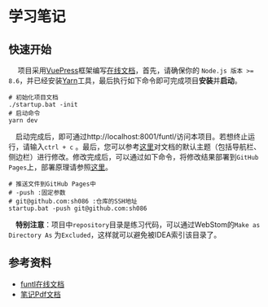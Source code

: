# 学习笔记

## 快速开始

​	　项目采用[VuePress](https://vuepress.vuejs.org/zh/)框架编写[在线文档](https://sh086.github.io/funtl/)，首先，请确保你的 `Node.js 版本 >= 8.6`，并已经安装[Yarn](https://yarnpkg.com/)工具，最后执行如下命令即可完成项目**安装**并**启动**。

```shell
# 初始化项目文档
./startup.bat -init
# 启动命令
yarn dev
```

​	　启动完成后，即可通过<a>http://localhost:8001/funtl/</a>访问本项目。若想终止运行，请输入`ctrl + c` 。最后，您可以参考[这里](https://vuepress.vuejs.org/zh/theme/default-theme-config.html)对文档的默认主题（包括导航栏、侧边栏）进行修改。修改完成后，可以通过如下命令，将修改结果部署到`GitHub Pages`上，部署原理请参照[这里](https://vuepress.vuejs.org/zh/guide/deploy.html#github-pages)。

```shell
# 推送文件到GitHub Pages中
# -push :固定参数 
# git@github.com:sh086 :仓库的SSH地址
startup.bat -push git@github.com:sh086
```



​	　**特别注意**：项目中`repository`目录是练习代码，可以通过WebStom的`Make as Directory As` 为`Excluded`，这样就可以避免被IDEA索引该目录了。



## 参考资料

- [funtl在线文档](https://sh086.github.io/funtl/)
- [笔记Pdf文档]()

